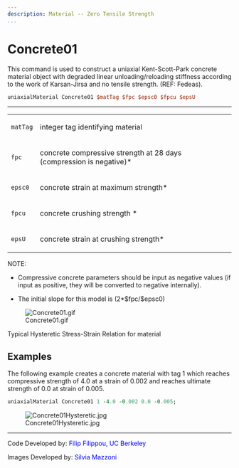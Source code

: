 ```yaml
---
description: Material -- Zero Tensile Strength
...
```


# Concrete01 

<p>This command is used to construct a uniaxial Kent-Scott-Park concrete
material object with degraded linear unloading/reloading stiffness
according to the work of Karsan-Jirsa and no tensile strength. (REF:
Fedeas).</p>

```tcl
uniaxialMaterial Concrete01 $matTag $fpc $epsc0 $fpcu $epsU
```
<hr />
<table>
<tbody>
<tr class="odd">
<td><code class="parameter-table-variable">matTag</code></td>
<td><p>integer tag identifying material</p></td>
</tr>
<tr class="even">
<td><code class="parameter-table-variable">fpc</code></td>
<td><p>concrete compressive strength at 28 days (compression is
negative)*</p></td>
</tr>
<tr class="odd">
<td><code class="parameter-table-variable">epsc0</code></td>
<td><p>concrete strain at maximum strength*</p></td>
</tr>
<tr class="even">
<td><code class="parameter-table-variable">fpcu</code></td>
<td><p>concrete crushing strength *</p></td>
</tr>
<tr class="odd">
<td><code class="parameter-table-variable">epsU</code></td>
<td><p>concrete strain at crushing strength*</p></td>
</tr>
</tbody>
</table>
<p>NOTE:</p>
<ul>
<li>Compressive concrete parameters should be input as negative values
(if input as positive, they will be converted to negative
internally).</li>
</ul>
<ul>
<li>The initial slope for this model is (2*$fpc/$epsc0)</li>
</ul>
<figure>
<img src="/OpenSeesRT/contrib/static/Concrete01.gif" title="Concrete01.gif" alt="Concrete01.gif" />
<figcaption aria-hidden="true">Concrete01.gif</figcaption>
</figure>
<p>Typical Hysteretic Stress-Strain Relation for material</p>

## Examples

The following example creates a concrete material with tag $1$ which reaches compressive 
strength of $4.0$ at a strain of $0.002$ and reaches ultimate strength of $0.0$ at 
strain of $0.005$.

```tcl
uniaxialMaterial Concrete01 1 -4.0 -0.002 0.0 -0.005; 
```

<figure>
<img src="/OpenSeesRT/contrib/static/Concrete01Hysteretic.jpg" title="Concrete01Hysteretic.jpg"
alt="Concrete01Hysteretic.jpg" />
<figcaption aria-hidden="true">Concrete01Hysteretic.jpg</figcaption>
</figure>

<hr />
<p>Code Developed by: <span style="color:blue"> Filip Filippou, UC Berkeley </span></p>
<p>Images Developed by: <span style="color:blue"> Silvia Mazzoni</span></p>

